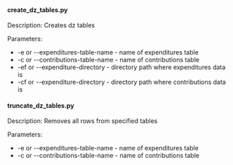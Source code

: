 #### create_dz_tables.py
Description: Creates dz tables

Parameters:
* -e or --expenditures-table-name - name of expenditures table
* -c or --contributions-table-name - name of contributions table
* -ef or --expenditure-directory - directory path where expenditures data is
* -cf or --expenditure-directory - directory path where contributions data is

#### truncate_dz_tables.py
Description: Removes all rows from specified tables

Parameters:
* -e or --expenditures-table-name - name of expenditures table
* -c or --contributions-table-name - name of contributions table
